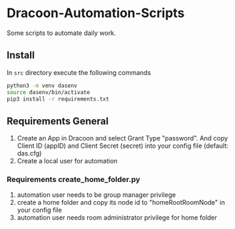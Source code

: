 # Dracoon-Automation-Scripts
Some scripts to automate daily work.


## Install
In `src` directory execute the following commands

```sh
python3 -m venv dasenv
source dasenv/bin/activate
pip3 install -r requirements.txt
```

## Requirements General

1. Create an App in Dracoon and select Grant Type "password". And copy Client ID (appID) and Client Secret (secret) into your config file (default: das.cfg)
2. Create a local user for automation

### Requirements create_home_folder.py

1. automation user needs to be group manager privilege
2. create a home folder and copy its node id to "homeRootRoomNode" in your config file
3. automation user needs room administrator privilege for home folder